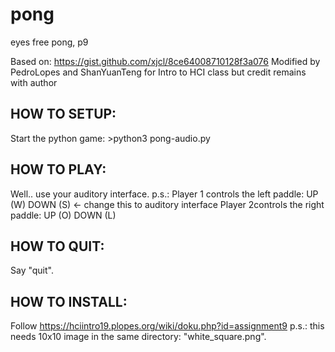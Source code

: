 # pong
eyes free pong, p9

Based on: https://gist.github.com/xjcl/8ce64008710128f3a076
Modified by PedroLopes and ShanYuanTeng for Intro to HCI class but credit remains with author

## HOW TO SETUP:
Start the python game: >python3 pong-audio.py
## HOW TO PLAY: 
Well.. use your auditory interface. 
p.s.: Player 1 controls the left paddle: UP (W) DOWN (S) <- change this to auditory interface
      Player 2controls the right paddle: UP (O) DOWN (L)

## HOW TO QUIT: 
Say "quit". 

## HOW TO INSTALL:
Follow https://hciintro19.plopes.org/wiki/doku.php?id=assignment9
p.s.: this needs 10x10 image in the same directory: "white_square.png".
